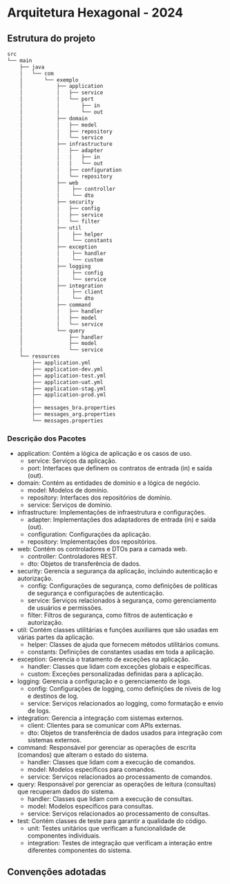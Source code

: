 # Arquitetura Hexagonal - 2024

## Estrutura do projeto

```bash
src
└── main
    ├── java
    │   └── com
    │       └── exemplo
    │           ├── application
    │           │   ├── service
    │           │   └── port
    │           │       ├── in
    │           │       └── out
    │           ├── domain
    │           │   ├── model
    │           │   ├── repository
    │           │   └── service
    │           ├── infrastructure
    │           │   ├── adapter
    │           │   │   ├── in
    │           │   │   └── out
    │           │   ├── configuration
    │           │   └── repository
    │           ├── web
    │           │    ├── controller
    │           │    └── dto
    │           ├── security
    │           │   ├── config
    │           │   ├── service
    │           │   └── filter
    │           ├── util
    │           │    ├── helper
    │           │    └── constants
    │           ├── exception
    │           │    ├── handler
    │           │    └── custom
    │           ├── logging
    │           │    ├── config
    │           │    └── service
    │           ├── integration
    │           │    ├── client
    │           │    └── dto
    │           ├── command
    │           │   ├── handler
    │           │   ├── model
    │           │   └── service
    │           └── query
    │               ├── handler
    │               ├── model
    │               └── service
    └── resources
        ├── application.yml
        ├── application-dev.yml
        ├── application-test.yml
        ├── application-uat.yml
        ├── application-stag.yml
        ├── application-prod.yml
        │
        ├── messages_bra.properties
        ├── messages_arg.properties
        └── messages.properties

```

### Descrição dos Pacotes
  - application: Contém a lógica de aplicação e os casos de uso.
    - service: Serviços da aplicação.
    - port: Interfaces que definem os contratos de entrada (in) e saída (out).
  - domain: Contém as entidades de domínio e a lógica de negócio.
    - model: Modelos de domínio.
    - repository: Interfaces dos repositórios de domínio.
    - service: Serviços de domínio.
  - infrastructure: Implementações de infraestrutura e configurações.
    - adapter: Implementações dos adaptadores de entrada (in) e saída (out).
    - configuration: Configurações da aplicação.
    - repository: Implementações dos repositórios.
  - web: Contém os controladores e DTOs para a camada web.
    - controller: Controladores REST.
    - dto: Objetos de transferência de dados.
  - security: Gerencia a segurança da aplicação, incluindo autenticação e autorização.
    - config: Configurações de segurança, como definições de políticas de segurança e configurações de autenticação.
    - service: Serviços relacionados à segurança, como gerenciamento de usuários e permissões.
    - filter: Filtros de segurança, como filtros de autenticação e autorização.
  - util: Contém classes utilitárias e funções auxiliares que são usadas em várias partes da aplicação.
    - helper: Classes de ajuda que fornecem métodos utilitários comuns.
    - constants: Definições de constantes usadas em toda a aplicação.
  - exception: Gerencia o tratamento de exceções na aplicação.
    - handler: Classes que lidam com exceções globais e específicas.
    - custom: Exceções personalizadas definidas para a aplicação.
  - logging: Gerencia a configuração e o gerenciamento de logs.
    - config: Configurações de logging, como definições de níveis de log e destinos de log.
    - service: Serviços relacionados ao logging, como formatação e envio de logs.
  - integration: Gerencia a integração com sistemas externos.
    - client: Clientes para se comunicar com APIs externas.
    - dto: Objetos de transferência de dados usados para integração com sistemas externos.
  - command: Responsável por gerenciar as operações de escrita (comandos) que alteram o estado do sistema.
    - handler: Classes que lidam com a execução de comandos.
    - model: Modelos específicos para comandos.
    - service: Serviços relacionados ao processamento de comandos.
  - query: Responsável por gerenciar as operações de leitura (consultas) que recuperam dados do sistema.
    - handler: Classes que lidam com a execução de consultas.
    - model: Modelos específicos para consultas.
    - service: Serviços relacionados ao processamento de consultas.
  - test: Contém classes de teste para garantir a qualidade do código.
    - unit: Testes unitários que verificam a funcionalidade de componentes individuais.
    - integration: Testes de integração que verificam a interação entre diferentes componentes do sistema.

## Convenções adotadas

